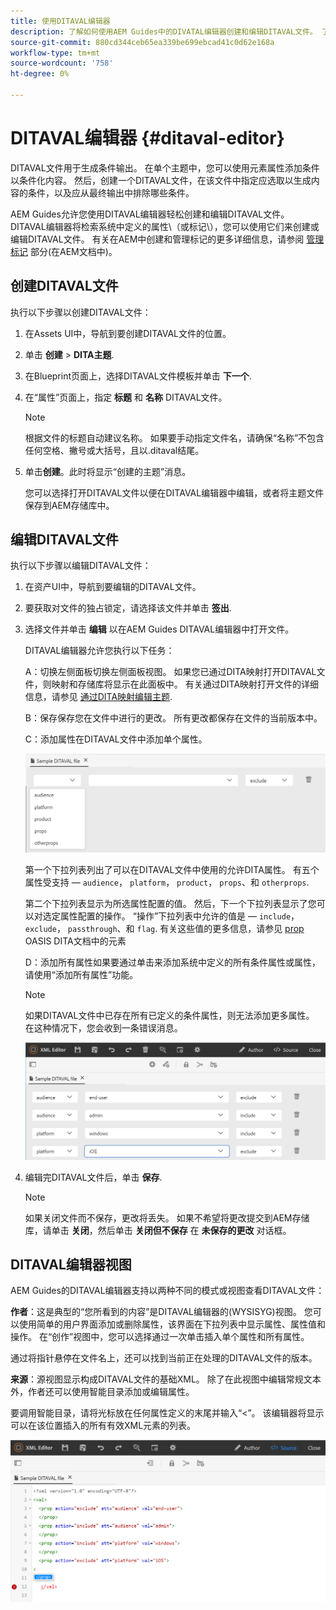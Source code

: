 ```yaml
---
title: 使用DITAVAL编辑器
description: 了解如何使用AEM Guides中的DIVATAL编辑器创建和编辑DITAVAL文件。 了解DITAVAL编辑器如何在创作视图和源视图中支持DITAVAL文件。
source-git-commit: 880cd344ceb65ea339be699ebcad41c0d62e168a
workflow-type: tm+mt
source-wordcount: '758'
ht-degree: 0%

---
```


# DITAVAL编辑器 {#ditaval-editor}

DITAVAL文件用于生成条件输出。 在单个主题中，您可以使用元素属性添加条件以条件化内容。 然后，创建一个DITAVAL文件，在该文件中指定应选取以生成内容的条件，以及应从最终输出中排除哪些条件。

AEM Guides允许您使用DITAVAL编辑器轻松创建和编辑DITAVAL文件。 DITAVAL编辑器将检索系统中定义的属性\（或标记\），您可以使用它们来创建或编辑DITAVAL文件。 有关在AEM中创建和管理标记的更多详细信息，请参阅 [管理标记](https://experienceleague.adobe.com/docs/experience-manager-cloud-service/sites/authoring/features/tags.html?lang=en) 部分(在AEM文档中)。

## 创建DITAVAL文件

执行以下步骤以创建DITAVAL文件：

1. 在Assets UI中，导航到要创建DITAVAL文件的位置。

1. 单击 **创建** \> **DITA主题**.

1. 在Blueprint页面上，选择DITAVAL文件模板并单击 **下一个**.

1. 在“属性”页面上，指定 **标题** 和 **名称** DITAVAL文件。

   >[!NOTE]
   >
   > 根据文件的标题自动建议名称。 如果要手动指定文件名，请确保“名称”不包含任何空格、撇号或大括号，且以.ditaval结尾。

1. 单击&#x200B;**创建**。此时将显示“创建的主题”消息。

   您可以选择打开DITAVAL文件以便在DITAVAL编辑器中编辑，或者将主题文件保存到AEM存储库中。


## 编辑DITAVAL文件

执行以下步骤以编辑DITAVAL文件：

1. 在资产UI中，导航到要编辑的DITAVAL文件。

1. 要获取对文件的独占锁定，请选择该文件并单击 **签出**.

1. 选择文件并单击 **编辑** 以在AEM Guides DITAVAL编辑器中打开文件。

   DITAVAL编辑器允许您执行以下任务：

   A：切换左侧面板切换左侧面板视图。 如果您已通过DITA映射打开DITAVAL文件，则映射和存储库将显示在此面板中。 有关通过DITA映射打开文件的详细信息，请参见 [通过DITA映射编辑主题](map-editor-advanced-map-editor.md#id17ACJ0F0FHS).

   B：保存保存您在文件中进行的更改。 所有更改都保存在文件的当前版本中。

   C：添加属性在DITAVAL文件中添加单个属性。

   ![](images/ditaval-editor-props.png)

   第一个下拉列表列出了可以在DITAVAL文件中使用的允许DITA属性。 有五个属性受支持 —  `audience`， `platform`， `product`， `props`、和 `otherprops`.

   第二个下拉列表显示为所选属性配置的值。 然后，下一个下拉列表显示了您可以对选定属性配置的操作。 “操作”下拉列表中允许的值是 —  `include`， `exclude`， `passthrough`、和 `flag`. 有关这些值的更多信息，请参见 [prop](http://docs.oasis-open.org/dita/dita/v1.3/errata01/os/complete/part3-all-inclusive/langRef/ditaval/ditaval-prop.html#ditaval-prop) OASIS DITA文档中的元素

   D：添加所有属性如果要通过单击来添加系统中定义的所有条件属性或属性，请使用“添加所有属性”功能。

   >[!NOTE]
   >
   > 如果DITAVAL文件中已存在所有已定义的条件属性，则无法添加更多属性。 在这种情况下，您会收到一条错误消息。

   ![](images/ditaval-all-props.png)

1. 编辑完DITAVAL文件后，单击 **保存**.

   >[!NOTE]
   >
   > 如果关闭文件而不保存，更改将丢失。 如果不希望将更改提交到AEM存储库，请单击 **关闭**，然后单击 **关闭但不保存** 在 **未保存的更改** 对话框。


## DITAVAL编辑器视图

AEM Guides的DITAVAL编辑器支持以两种不同的模式或视图查看DITAVAL文件：

**作者**：这是典型的“您所看到的内容”是DITAVAL编辑器的\(WYSISYG\)视图。 您可以使用简单的用户界面添加或删除属性，该界面在下拉列表中显示属性、属性值和操作。 在“创作”视图中，您可以选择通过一次单击插入单个属性和所有属性。

通过将指针悬停在文件名上，还可以找到当前正在处理的DITAVAL文件的版本。

**来源**：源视图显示构成DITAVAL文件的基础XML。 除了在此视图中编辑常规文本外，作者还可以使用智能目录添加或编辑属性。

要调用智能目录，请将光标放在任何属性定义的末尾并输入“&lt;”。 该编辑器将显示可以在该位置插入的所有有效XML元素的列表。

![](images/ditaval-source-view.png)
